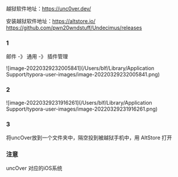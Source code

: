 越狱软件地址：https://unc0ver.dev/

安装越狱软件地址：https://altstore.io/  https://github.com/pwn20wndstuff/Undecimus/releases

### 1

邮件 -》 通用 -》 插件管理

![image-20220329232005841](/Users/blf/Library/Application Support/typora-user-images/image-20220329232005841.png)

### 2

![image-20220329231916261](/Users/blf/Library/Application Support/typora-user-images/image-20220329231916261.png)

### 3

将uncOver放到一个文件夹中，隔空投到被越狱手机中，用 AltStore 打开



### 注意

uncOver 对应的iOS系统